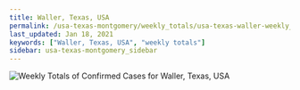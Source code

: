 ```yaml
---
title: Waller, Texas, USA
permalink: /usa-texas-montgomery/weekly_totals/usa-texas-waller-weekly_totals.html
last_updated: Jan 18, 2021
keywords: ["Waller, Texas, USA", "weekly totals"]
sidebar: usa-texas-montgomery_sidebar
---
```


![Weekly Totals of Confirmed Cases for Waller, Texas, USA](/covid_tracker/images/graphs/usa-texas-waller-weekly_totals_graph.png)
